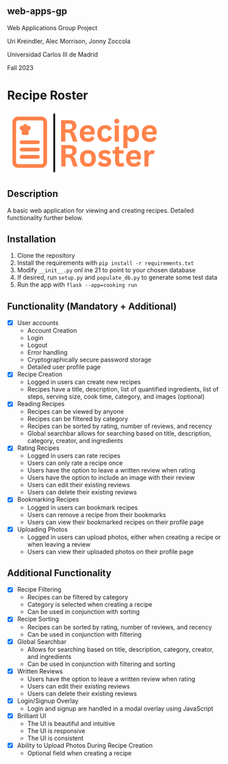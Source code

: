 ## web-apps-gp
Web Applications Group Project

Uri Kreindler, Alec Morrison, Jonny Zoccola

Universidad Carlos III de Madrid

Fall 2023

# Recipe Roster

![Recipe Roster Logo](/cooking/static/header_logo.png)

## Description

A basic web application for viewing and creating recipes. Detailed functionality further below.

## Installation

1. Clone the repository
2. Install the requirements with `pip install -r requirements.txt`
3. Modify `__init__.py` onl ine 21 to point to your chosen database
4. If desired, run `setup.py` and `populate_db.py` to generate some test data
5. Run the app with `flask --app=cooking run`

## Functionality (Mandatory + Additional)

- [x] User accounts
    - Account Creation
    - Login
    - Logout
    - Error handling
    - Cryptographically secure password storage
    - Detailed user profile page
- [x] Recipe Creation
    - Logged in users can create new recipes
    - Recipes have a title, description, list of quantified ingredients, list of steps, serving size, cook time, category, and images (optional)
- [x] Reading Recipes
    - Recipes can be viewed by anyone
    - Recipes can be filtered by category
    - Recipes can be sorted by rating, number of reviews, and recency
    - Global searchbar allows for searching based on title, description, category, creator, and ingredients
- [x] Rating Recipes
    - Logged in users can rate recipes
    - Users can only rate a recipe once
    - Users have the option to leave a written review when rating
    - Users have the option to include an image with their review
    - Users can edit their existing reviews
    - Users can delete their existing reviews
- [x] Bookmarking Recipes
    - Logged in users can bookmark recipes
    - Users can remove a recipe from their bookmarks
    - Users can view their bookmarked recipes on their profile page
- [x] Uploading Photos
    - Logged in users can upload photos, either when creating a recipe or when leaving a review
    - Users can view their uploaded photos on their profile page

## Additional Functionality

- [x] Recipe Filtering
    - Recipes can be filtered by category
    - Category is selected when creating a recipe
    - Can be used in conjunction with sorting
- [x] Recipe Sorting
    - Recipes can be sorted by rating, number of reviews, and recency
    - Can be used in conjunction with filtering
- [x] Global Searchbar
    - Allows for searching based on title, description, category, creator, and ingredients
    - Can be used in conjunction with filtering and sorting
- [x] Written Reviews
    - Users have the option to leave a written review when rating
    - Users can edit their existing reviews
    - Users can delete their existing reviews
- [x] Login/Signup Overlay
    - Login and signup are handled in a modal overlay using JavaScript
- [x] Brilliant UI
    - The UI is beautiful and intuitive
    - The UI is responsive
    - The UI is consistent
- [x] Ability to Upload Photos During Recipe Creation
    - Optional field when creating a recipe